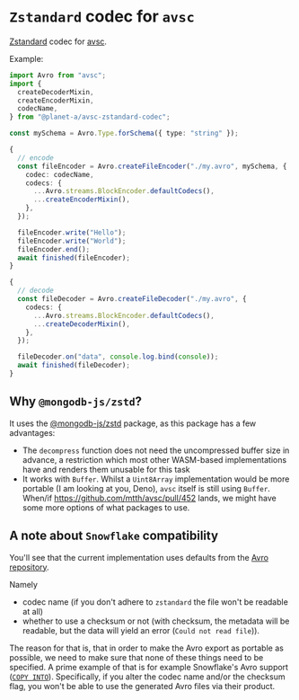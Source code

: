 # `Zstandard` codec for `avsc`

[Zstandard](https://github.com/facebook/zstd) codec for [avsc](https://github.com/mtth/avsc).

Example:

```ts
import Avro from "avsc";
import {
  createDecoderMixin,
  createEncoderMixin,
  codecName,
} from "@planet-a/avsc-zstandard-codec";

const mySchema = Avro.Type.forSchema({ type: "string" });

{
  // encode
  const fileEncoder = Avro.createFileEncoder("./my.avro", mySchema, {
    codec: codecName,
    codecs: {
      ...Avro.streams.BlockEncoder.defaultCodecs(),
      ...createEncoderMixin(),
    },
  });

  fileEncoder.write("Hello");
  fileEncoder.write("World");
  fileEncoder.end();
  await finished(fileEncoder);
}

{
  // decode
  const fileDecoder = Avro.createFileDecoder("./my.avro", {
    codecs: {
      ...Avro.streams.BlockEncoder.defaultCodecs(),
      ...createDecoderMixin(),
    },
  });

  fileDecoder.on("data", console.log.bind(console));
  await finished(fileDecoder);
}
```

## Why `@mongodb-js/zstd`?

It uses the [@mongodb-js/zstd](https://github.com/mongodb-js/zstd) package, as this package has a few advantages:

- The `decompress` function does not need the uncompressed buffer size in advance, a restriction which most other WASM-based implementations have and renders them unusable for this task
- It works with `Buffer`. Whilst a `Uint8Array` implementation would be more portable (I am looking at you, Deno), `avsc` itself is still using `Buffer`. When/if https://github.com/mtth/avsc/pull/452 lands, we might have some more options of what packages to use.

## A note about `Snowflake` compatibility

You'll see that the current implementation uses defaults from the [Avro repository](https://github.com/apache/avro).

Namely

- codec name (if you don't adhere to `zstandard` the file won't be readable at all)
- whether to use a checksum or not (with checksum, the metadata will be readable, but the data will yield an error (`Could not read file`)).

The reason for that is, that in order to make the Avro export as portable as possible, we need to make sure that none of these things need to be specified. A prime example of that is for example Snowflake's Avro support ([`COPY INTO`](https://docs.snowflake.com/en/sql-reference/sql/copy-into-table)). Specifically, if you alter the codec name and/or the checksum flag, you won't be able to use the generated Avro files via their product.
